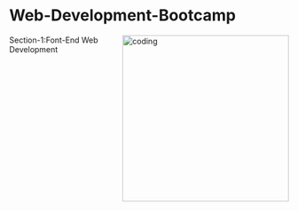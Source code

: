 <h1>Web-Development-Bootcamp</h1>
<img align="right" alt="coding" width="300" src="https://media.tenor.com/QVC1Nmb9TwUAAAAi/coding.gif">
<p>Section-1:Font-End Web Development<p>

